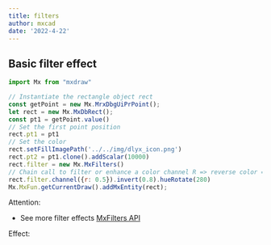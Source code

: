 ```yaml
---
title: filters
author: mxcad
date: '2022-4-22'
---
```


## Basic filter effect

```js
import Mx from "mxdraw"

// Instantiate the rectangle object rect
const getPoint = new Mx.MrxDbgUiPrPoint();
let rect = new Mx.MxDbRect();
const pt1 = getPoint.value()
// Set the first point position
rect.pt1 = pt1
// Set the color
rect.setFillImagePath('../../img/dlyx_icon.png')
rect.pt2 = pt1.clone().addScalar(10000)
rect.filter = new Mx.MxFilters()
// Chain call to filter or enhance a color channel R => reverse color => hue rotation
rect.filter.channel({r: 0.5}).invert(0.8).hueRotate(280)
Mx.MxFun.getCurrentDraw().addMxEntity(rect);

```

Attention:

* See more filter effects [MxFilters API]()


Effect:
<demo :url="$withBase('/samples/graph/filters.html')" />    